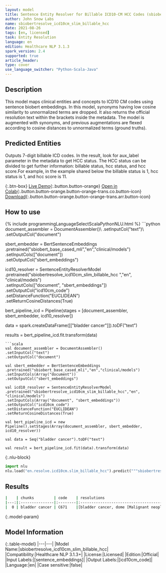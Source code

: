 ```yaml
---
layout: model
title: Sentence Entity Resolver for Billable ICD10-CM HCC Codes (sbiobertresolve_icd10cm_slim_billable_hcc)
author: John Snow Labs
name: sbiobertresolve_icd10cm_slim_billable_hcc
date: 2021-08-26
tags: [en, licensed]
task: Entity Resolution
language: en
edition: Healthcare NLP 3.1.3
spark_version: 2.4
supported: true
article_header:
type: cover
use_language_switcher: "Python-Scala-Java"
---
```


## Description

This model maps clinical entities and concepts to ICD10 CM codes using sentence biobert embeddings. In this model, synonyms having low cosine similarity to unnormalized terms are dropped. It also returns the official resolution text within the brackets inside the metadata. The model is augmented with synonyms, and previous augmentations are flexed according to cosine distances to unnormalized terms (ground truths).

## Predicted Entities

Outputs 7-digit billable ICD codes. In the result, look for aux_label parameter in the metadata to get HCC status. The HCC status can be divided to get further information: billable status, hcc status, and hcc score.For example, in the example shared below the billable status is 1, hcc status is 1, and hcc score is 11.

{:.btn-box}
[Live Demo](https://demo.johnsnowlabs.com/healthcare/ER_ICD10_CM/){:.button.button-orange}
[Open in Colab](https://github.com/JohnSnowLabs/spark-nlp-workshop/blob/master/tutorials/Certification_Trainings/Healthcare/24.Improved_Entity_Resolvers_in_SparkNLP_with_sBert.ipynb){:.button.button-orange.button-orange-trans.co.button-icon}
[Download](https://s3.amazonaws.com/auxdata.johnsnowlabs.com/clinical/models/sbiobertresolve_icd10cm_slim_billable_hcc_en_3.1.3_2.4_1629971987395.zip){:.button.button-orange.button-orange-trans.arr.button-icon}

## How to use



<div class="tabs-box" markdown="1">
{% include programmingLanguageSelectScalaPythonNLU.html %}
```python
document_assembler = DocumentAssembler()\
.setInputCol("text")\
.setOutputCol("document")

sbert_embedder = BertSentenceEmbeddings\
.pretrained("sbiobert_base_cased_mli","en","clinical/models")\
.setInputCols(["document"])\
.setOutputCol("sbert_embeddings")

icd10_resolver = SentenceEntityResolverModel\
.pretrained("sbiobertresolve_icd10cm_slim_billable_hcc ","en", "clinical/models") \
.setInputCols(["document", "sbert_embeddings"]) \
.setOutputCol("icd10cm_code")\
.setDistanceFunction("EUCLIDEAN")\
.setReturnCosineDistances(True)

bert_pipeline_icd = Pipeline(stages = [document_assembler, sbert_embedder, icd10_resolver])

data = spark.createDataFrame([["bladder cancer"]]).toDF("text")

results = bert_pipeline_icd.fit.transform(data)
```
```scala
val document_assembler = DocumentAssembler()
.setInputCol("text")
.setOutputCol("document")

val sbert_embedder = BertSentenceEmbeddings
.pretrained("sbiobert_base_cased_mli","en","clinical/models")
.setInputCols(Array("document"))
.setOutputCol("sbert_embeddings")

val icd10_resolver = SentenceEntityResolverModel
.pretrained("sbiobertresolve_icd10cm_slim_billable_hcc","en", "clinical/models") 
.setInputCols(Array("document", "sbert_embeddings")) 
.setOutputCol("icd10cm_code")
.setDistanceFunction("EUCLIDEAN")
.setReturnCosineDistances(True)

val bert_pipeline_icd = new Pipeline().setStages(Array(document_assembler, sbert_embedder, icd10_resolver))

val data = Seq("bladder cancer").toDF("text")

val result = bert_pipeline_icd.fit(data).transform(data)
```


{:.nlu-block}
```python
import nlu
nlu.load("en.resolve.icd10cm.slim_billable_hcc").predict("""sbiobertresolve_icd10cm_slim_billable_hcc """)
```

</div>

## Results

```bash
|    | chunks         | code    | resolutions                                                                                                                                                                                                                                                                                                                                                                                                                                                                                         | all_codes                                  | billable_hcc_status_score   | all_distances                                            |
|---:|:---------------|:--------|:---------------------------------------------------------------------------------------------------------------------------------------------------------------------------------------------------------------------------------------------------------------------------------------------------------------------------------------------------------------------------------------------------------------------------------------------------------------------------------------------------:|-------------------------------------------:|:----------------------------|:---------------------------------------------------------|
|  0 | bladder cancer | C671    |[bladder cancer, dome [Malignant neoplasm of dome of bladder], cancer of the urinary bladder [Malignant neoplasm of bladder, unspecified], adenocarcinoma, bladder neck [Malignant neoplasm of bladder neck], cancer in situ of urinary bladder [Carcinoma in situ of bladder], cancer of the urinary bladder, ureteric orifice [Malignant neoplasm of ureteric orifice], tumor of bladder neck [Neoplasm of unspecified behavior of bladder], cancer of the urethra [Malignant neoplasm of urethra]]| [C671, C679, C675, D090, C676, D494, C680] | ['1', '1', '11']            | [0.0685, 0.0709, 0.0963, 0.0978, 0.1068, 0.1080, 0.1211] |
```

{:.model-param}
## Model Information

{:.table-model}
|---|---|
|Model Name:|sbiobertresolve_icd10cm_slim_billable_hcc|
|Compatibility:|Healthcare NLP 3.1.3+|
|License:|Licensed|
|Edition:|Official|
|Input Labels:|[sentence_embeddings]|
|Output Labels:|[icd10cm_code]|
|Language:|en|
|Case sensitive:|false|